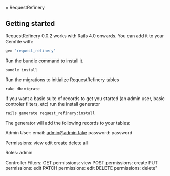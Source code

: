 = RequestRefinery

## Getting started

RequestRefinery 0.0.2 works with Rails 4.0 onwards. You can add it to your Gemfile with:

```ruby
gem 'request_refinery'
```

Run the bundle command to install it.

```console
bundle install
```
Run the migrations to initialize RequestRefinery tables

```console
rake db:migrate
```

If you want a basic suite of records to get you started (an admin user, basic controler filters, etc) run the install generator

```console
rails generate request_refinery:install
```

The generator will add the following records to your tables:

Admin User:
	email: admin@admin.fake
	password: password

Permissions:
	view
	edit
	create
	delete
	all

Roles:
	admin

Controller Filters:
	GET    permissions: view
	POST   permissions: create
	PUT    permissions: edit
	PATCH  permissions: edit
	DELETE permissions: delete"

